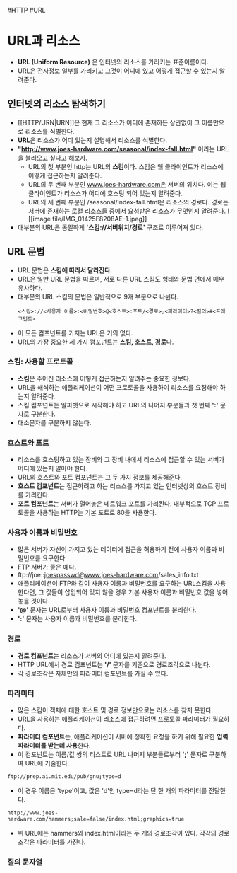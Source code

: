 #HTTP #URL
# URL과 리소스
- **URL (Uniform Resource)** 은 인터넷의 리소스를 가리키는 표준이름이다.
- URL은 전자정보 일부를 가리키고 그것이 어디에 있고 어떻게 접근할 수 있는지 알려준다.
## 인터넷의 리소스 탐색하기
- [[HTTP/URN|URN]]은 현재 그 리소스가 어디에 존재하든 상관없이 그 이름만으로 리소스를 식별한다.
- **URL**은 리소스가 어디 있는지 설명해서 리소스를 식별한다.
- **"http://www.joes-hardware.com/seasonal/index-fall.html"** 이라는 URL을 불러오고 싶다고 해보자.
	- URL의 첫 부분인 http는 URL의 **스킴**이다. 스킴은 웹 클라이언트가 리소스에 어떻게 접근하는지 알려준다.
	- URL의 두 번째 부분인 www.joes-hardware.com은 서버의 위치다. 이는 웹 클라이언트가 리소스가 어디에 호스팅 되어 있는지 알려준다.
	- URL의 세 번째 부분인 /seasonal/index-fall.html은 리소스의 경로다. 경로는 서버에 존재하는 로컬 리소스들 중에서 요청받은 리소스가 무엇인지 알려준다.
	![[image file/IMG_01425F8208AE-1.jpeg]]
- 대부분의 URL은 동일하게 **'스킴://서버위치/경로'** 구조로 이루어져 있다.
## URL 문법
- URL 문법은 **스킴에 따라서 달라진다.**
- URL은 일반 URL 문법을 따르며, 서로 다른 URL 스킴도 형태와 문법 면에서 매우 유사하다.
- 대부분의 URL 스킴의 문법은 일반적으로 9개 부분으로 나뉜다.
	```text
	<스킴>://<사용자 이름>:<비밀번호>@<호스트>:포트/<경로>;<파라미터>?<질의>#<프래그먼트>
	```
- 이 모든 컴포넌트를 가지는 URL은 거의 없다.
- URL의 가장 중요한 세 가지 컴포넌트는 **스킴, 호스트, 경로**다.
### 스킴: 사용할 프로토콜
- **스킴**은 주어진 리소스에 어떻게 접근하는지 알려주는 중요한 정보다.
- URL을 해석하는 애플리케이션이 어떤 프로토콜을 사용하여 리소스를 요청해야 하는지 알려준다.
- 스킴 컴포넌트는 알파벳으로 시작해야 하고 URL의 나머지 부분들과 첫 번째 **':'** 문자로 구분한다.
- 대소문자를 구분하지 않는다.
### 호스트와 포트
- 리소스를 호스팅하고 있는 장비와 그 장비 내에서 리소스에 접근할 수 있는 서버가 어디에 있는지 알아야 한다.
- URL의 호스트와 포트 컴포넌트는 그 두 가지 정보를 제공해준다.
- **호스트 컴포넌트**는 접근하려고 하는 리소스를 가지고 있는 인터넷상의 호스트 장비를 가리킨다.
- **포트 컴포넌트**는 서버가 열어놓은 네트워크 포트를 가리킨다. 내부적으로 TCP 프로토콜을 사용하는 HTTP는 기본 포트로 80을 사용한다.
### 사용자 이름과 비밀번호
- 많은 서버가 자신이 가지고 있는 데이터에 접근을 허용하기 전에 사용자 이름과 비밀번호를 요구한다.
- FTP 서버가 좋은 예다.
- ftp://joe::joespasswd@www.joes-hardware.com/sales_info.txt
- 애플리케이션이 FTP와 같이 사용자 이름과 비밀번호를 요구하는 URL스킴을 사용한다면, 그 값들이 삽입되어 있지 않을 경우 기본 사용자 이름과 비밀번호 값을 넣어놓을 것이다.
- **'@'** 문자는 URL로부터 사용자 이름과 비밀번호 컴포넌트를 분리한다.
- **':'** 문자는 사용자 이름과 비밀번호를 분리한다.
### 경로
- **경로 컴포넌트**는 리소스가 서버의 어디에 있는지 알려준다.
- HTTP URL에서 경로 컴포넌트는 **'/'** 문자를 기준으로 경로조각으로 나뉜다.
- 각 경로조각은 자체만의 파라미터 컴포넌트를 가질 수 있다.
### 파라미터
- 많은 스킴이 객체에 대한 호스트 및 경로 정보만으로는 리소스를 찾지 못한다.
- URL을 사용하는 애플리케이션이 리소스에 접근하려면 프로토콜 파라미터가 필요하다.
- **파라미터 컴포넌트**는, 애플리케이션이 서버에 정확한 요청을 하기 위해 필요한 **입력 파라미터를 받는데 사용**한다.
- 이 컴포넌트는 이름/값 쌍의 리스트로 URL 나머지 부분들로부터 **';'** 문자로 구분하여 URL에 기술한다.
```text
ftp://prep.ai.mit.edu/pub/gnu;type=d
```
- 이 경우 이름은 'type'이고, 값은 'd'인 type=d라는 단 한 개의 파라미터를 전달한다.
```
http://www.joes-hardware.com/hammers;sale=false/index.html;graphics=true
```
- 위 URL에는 hammers와 index.html이라는 두 개의 경로조각이 있다. 각각의 경로조각은 파라미터를 가진다.
### 질의 문자열
